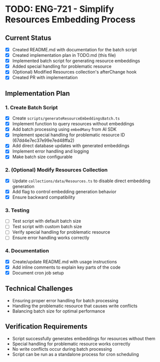 # TODO: ENG-721 - Simplify Resources Embedding Process

## Current Status

- [x] Created README.md with documentation for the batch script
- [x] Created implementation plan in TODO.md (this file)
- [x] Implemented batch script for generating resource embeddings
- [x] Added special handling for problematic resource
- [x] (Optional) Modified Resources collection's afterChange hook
- [x] Created PR with implementation

## Implementation Plan

### 1. Create Batch Script

- [x] Create `scripts/generateResourceEmbeddingsBatch.ts`
- [x] Implement function to query resources without embeddings
- [x] Add batch processing using `embedMany` from AI SDK
- [x] Implement special handling for problematic resource ID (67dd4e7ec37e99e7ed48ffa2)
- [x] Add direct database updates with generated embeddings
- [x] Implement error handling and logging
- [x] Make batch size configurable

### 2. (Optional) Modify Resources Collection

- [x] Update `collections/data/Resources.ts` to disable direct embedding generation
- [x] Add flag to control embedding generation behavior
- [x] Ensure backward compatibility

### 3. Testing

- [ ] Test script with default batch size
- [ ] Test script with custom batch size
- [ ] Verify special handling for problematic resource
- [ ] Ensure error handling works correctly

### 4. Documentation

- [x] Create/update README.md with usage instructions
- [x] Add inline comments to explain key parts of the code
- [x] Document cron job setup

## Technical Challenges

- Ensuring proper error handling for batch processing
- Handling the problematic resource that causes write conflicts
- Balancing batch size for optimal performance

## Verification Requirements

- Script successfully generates embeddings for resources without them
- Special handling for problematic resource works correctly
- No write conflicts occur during batch processing
- Script can be run as a standalone process for cron scheduling

